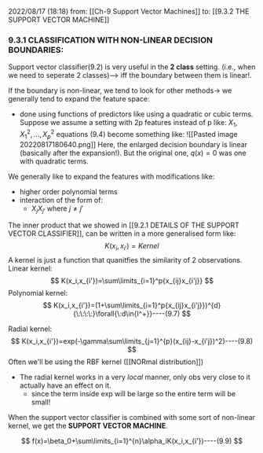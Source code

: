 2022/08/17  (18:18)
from: [[Ch-9 Support Vector Machines]]
to: [[9.3.2 THE SUPPORT VECTOR MACHINE]]

### 9.3.1 CLASSIFICATION WITH NON-LINEAR DECISION BOUNDARIES:

Support vector classifier(9.2) is very useful in the **2 class** setting. (i.e., when we need to seperate 2 classes)--> iff the boundary between them is linear!.

If the boundary is non-linear, we tend to look for other methods-> we generally tend to expand the feature space:
- done using functions of predictors like using a quadratic or cubic terms.
Suppose we assume a setting with 2p features instead of p like: $X_1,X_1^2,...,X_{p}^2$
equations (9.4) become something like:
![[Pasted image 20220817180640.png]]
Here, the enlarged decision boundary is linear (basically after the expansion!). But the original one, $q(x)=0$ was one with quadratic terms.

We generally like to expand the features with modifications like:
- higher order polynomial terms
- interaction of the form of:
	- $X_jX_{j'}$ where $j\neq j'$

The inner product that we showed in [[9.2.1 DETAILS OF THE SUPPORT VECTOR CLASSIFIER]], can be written in a more generalised form like:
$$
K(x_i,x_{i'})=Kernel
$$
A kernel is just a function that quanitfies the similarity of 2 observations.
Linear kernel:
$$
K(x_i,x_{i'})=\sum\limits_{i=1}^p{x_{ij}x_{i'j}}
$$
Polynomial kernel:
$$
K(x_i,x_{i'})=(1+\sum\limits_{i=1}^p{x_{ij}x_{i'j}})^{d}{\:\:\:\:}\forall{\:d\in{I^+}}----(9.7)
$$

Radial kernel:
$$
K(x_i,x_{i'})=exp(-\gamma\sum\limits_{j=1}^{p}(x_{ij}-x_{i'j})^2)----(9.8)
$$
Often we'll be using the RBF kernel ([[NORmal distribution]])
- The radial kernel works in a very *local* manner, only obs very close to it actually have an effect on it.
	- since the term inside exp will be large so the entire term will be small!

When the support vector classifier is combined with some sort of non-linear kernel, we get the **SUPPORT VECTOR MACHINE**.

$$
f(x)=\beta_0+\sum\limits_{i=1}^{n}\alpha_iK(x_i,x_{i'})----(9.9)
$$
